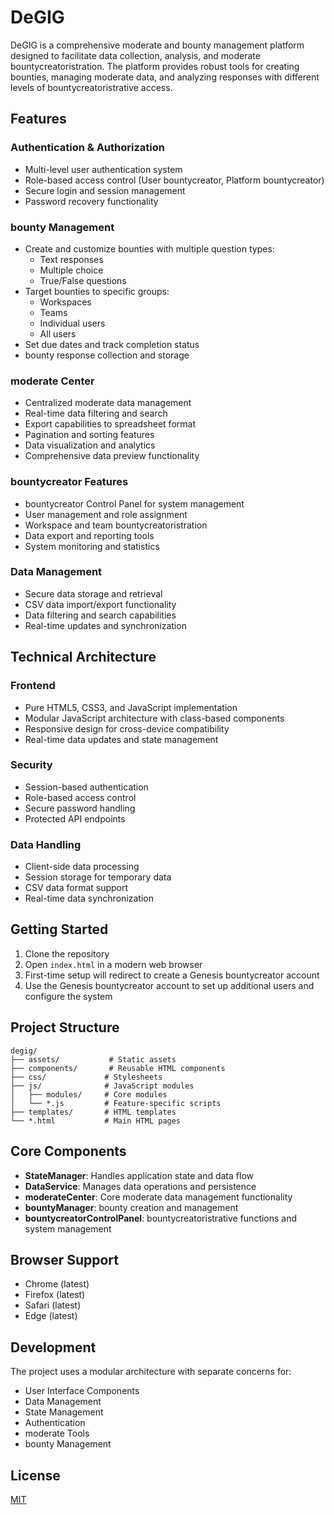 # DeGIG

DeGIG is a comprehensive moderate and bounty management platform designed to facilitate data collection, analysis, and moderate bountycreatoristration. The platform provides robust tools for creating bounties, managing moderate data, and analyzing responses with different levels of bountycreatoristrative access.

## Features

### Authentication & Authorization
- Multi-level user authentication system
- Role-based access control (User bountycreator, Platform bountycreator)
- Secure login and session management
- Password recovery functionality

### bounty Management
- Create and customize bounties with multiple question types:
  - Text responses
  - Multiple choice
  - True/False questions
- Target bounties to specific groups:
  - Workspaces
  - Teams
  - Individual users
  - All users
- Set due dates and track completion status
- bounty response collection and storage

### moderate Center
- Centralized moderate data management
- Real-time data filtering and search
- Export capabilities to spreadsheet format
- Pagination and sorting features
- Data visualization and analytics
- Comprehensive data preview functionality

### bountycreator Features
- bountycreator Control Panel for system management
- User management and role assignment
- Workspace and team bountycreatoristration
- Data export and reporting tools
- System monitoring and statistics

### Data Management
- Secure data storage and retrieval
- CSV data import/export functionality
- Data filtering and search capabilities
- Real-time updates and synchronization

## Technical Architecture

### Frontend
- Pure HTML5, CSS3, and JavaScript implementation
- Modular JavaScript architecture with class-based components
- Responsive design for cross-device compatibility
- Real-time data updates and state management

### Security
- Session-based authentication
- Role-based access control
- Secure password handling
- Protected API endpoints

### Data Handling
- Client-side data processing
- Session storage for temporary data
- CSV data format support
- Real-time data synchronization

## Getting Started

1. Clone the repository
2. Open `index.html` in a modern web browser
3. First-time setup will redirect to create a Genesis bountycreator account
4. Use the Genesis bountycreator account to set up additional users and configure the system

## Project Structure

```
degig/
├── assets/           # Static assets
├── components/       # Reusable HTML components
├── css/             # Stylesheets
├── js/              # JavaScript modules
│   ├── modules/     # Core modules
│   └── *.js         # Feature-specific scripts
├── templates/       # HTML templates
└── *.html           # Main HTML pages
```

## Core Components

- **StateManager**: Handles application state and data flow
- **DataService**: Manages data operations and persistence
- **moderateCenter**: Core moderate data management functionality
- **bountyManager**: bounty creation and management
- **bountycreatorControlPanel**: bountycreatoristrative functions and system management

## Browser Support

- Chrome (latest)
- Firefox (latest)
- Safari (latest)
- Edge (latest)

## Development

The project uses a modular architecture with separate concerns for:
- User Interface Components
- Data Management
- State Management
- Authentication
- moderate Tools
- bounty Management

## License

[MIT](https://github.com/RobertWhetsel/QE-Demo/blob/dev/LICENSE)
